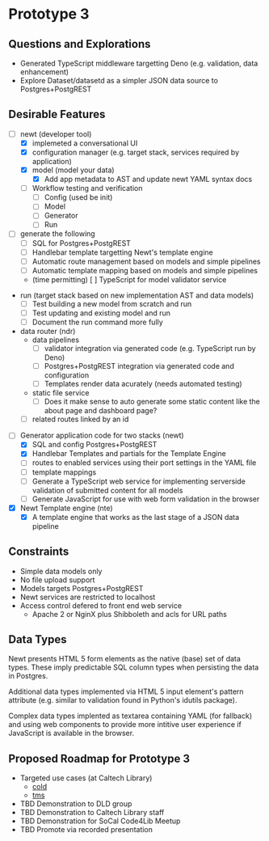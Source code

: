 
# Prototype 3

## Questions and Explorations

- Generated TypeScript middleware targetting Deno (e.g. validation, data enhancement)
- Explore Dataset/datasetd as a simpler JSON data source to Postgres+PostgREST

## Desirable Features

- [ ] newt (developer tool)
  - [X] implemeted a conversational UI
  - [X] configuration manager (e.g. target stack, services required by application)
  - [X] model (model your data)
    - [X] Add app metadata to AST and update newt YAML syntax docs
  - [ ] Workflow testing and verification
    - [ ] Config (used be init)
    - [ ] Model
    - [ ] Generator
    - [ ] Run
- [ ] generate the following
    - [ ] SQL for Postgres+PostgREST
    - [ ] Handlebar template targetting Newt's template engine
    - [ ] Automatic route management based on models and simple pipelines
    - [ ] Automatic template mapping based on models and simple pipelines
    - (time permitting) [ ] TypeScript for model validator service
- run (target stack based on new implementation AST and data models)
  - [ ] Test building a new model from scratch and run
  - [ ] Test updating and existing model and run
  - [ ] Document the run command more fully
- data router  (ndr)
  - data pipelines
    - [ ] validator integration via generated code (e.g. TypeScript run by Deno)
    - [ ] Postgres+PostgREST integration via generated code and configuration
    - [ ] Templates render data acurately (needs automated testing)
  - static file service
    - [ ] Does it make sense to auto generate some static content like the about page and dashboard page?
  - [ ] related routes linked by an id
- [ ] Generator application code for two stacks (newt)
  - [X] SQL and config Postgres+PostgREST
  - [X] Handlebar Templates and partials for the Template Engine
  - [ ] routes to enabled services using their port settings in the YAML file
  - [ ] template mappings
  - [ ] Generate a TypeScript web service for implementing serverside validation of submitted content for all models
  - [ ] Generate JavaScript for use with web form validation in the browser
- [X] Newt Template engine (nte)
  - [X] A template engine that works as the last stage of a JSON data pipeline

## Constraints

- Simple data models only
- No file upload support
- Models targets Postgres+PostgREST
- Newt services are restricted to localhost
- Access control defered to front end web service
  - Apache 2 or NginX plus Shibboleth and acls for URL paths

## Data Types

Newt presents HTML 5 form elements as the native (base) set of data types. These imply
predictable SQL column types when persisting the data in Postgres.

Additional data types implemented via HTML 5 input element's pattern attribute (e.g.
similar to validation found in Python's idutils package).

Complex data types implented as textarea containing YAML (for fallback) and using
web components to provide more intitive user experience if JavaScript is available
in the browser.


## Proposed Roadmap for Prototype 3

- Targeted use cases (at Caltech Library)
  - [cold](https://github.com/caltechlibrary/cold)
  - [tms](https://github.com/caltechlibrary/tms)
- TBD Demonstration to DLD group
- TBD Demonstration to Caltech Library staff
- TBD Demonstration for SoCal Code4Lib Meetup
- TBD Promote via recorded presentation
